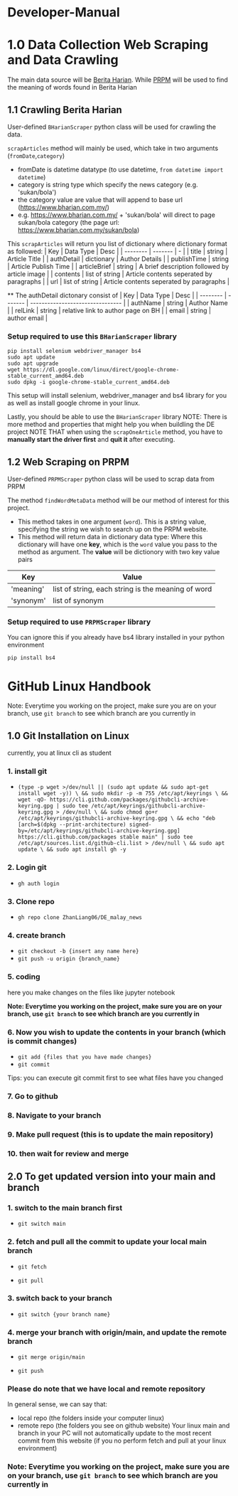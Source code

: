 # Developer-Manual
# 1.0 Data Collection Web Scraping and Data Crawling
The main data source will be [Berita Harian](https://www.bharian.com.my/). While [PRPM](https://prpm.dbp.gov.my/) will be used to find the meaning of words found in Berita Harian
## 1.1 Crawling Berita Harian
User-defined `BHarianScraper` python class will be used for crawling the data.

`scrapArticles` method will mainly be used, which take in two arguments (`fromDate`,`category`)
* fromDate is datetime datatype (to use datetime, `from datetime import datetime`)
* category is string type which specify the news category (e.g. 'sukan/bola')
*   the category value are value that will append to base url (https://www.bharian.com.my/)
*   e.g. https://www.bharian.com.my/ + 'sukan/bola' will direct to page sukan/bola category (the page url: https://www.bharian.com.my/sukan/bola)

This `scrapArticles` will return you list of dictionary where dictionary format as followed:
| Key    | Data Type | Desc |
| -------- | ------- | - |
| title  | string    | Article Title |
| authDetail | dictionary    | Author Details  |
| publishTime    | string    | Article Publish Time |
| articleBrief    | string    | A brief description followed by article image |
| contents | list of string    | Article contents seperated by paragraphs |
| url | list of string    | Article contents seperated by paragraphs |


** The authDetail dictonary consist of
| Key    | Data Type | Desc |
| -------- | ------- | -------------------------------- |
| authName  | string    | Author Name |
| relLink | string    | relative link to author page on BH  |
| email    | string    | author email |

### Setup required to use this `BHarianScraper` library
```
pip install selenium webdriver_manager bs4
sudo apt update
sudo apt upgrade
wget https://dl.google.com/linux/direct/google-chrome-stable_current_amd64.deb
sudo dpkg -i google-chrome-stable_current_amd64.deb
```
This setup will install selenium, webdriver_manager and bs4 library for you as well as install google chrome in your linux.

Lastly, you should be able to use the `BHarianScraper` library 
NOTE: There is more method and properties that might help you when buildling the DE project
NOTE THAT when using the `scrapOneArticle` method, you have to **manually start the driver first** and **quit it** after executing.

## 1.2 Web Scraping on PRPM
User-defined `PRPMScraper` python class will be used to scrap data from PRPM

The method `findWordMetaData` method will be our method of interest for this project.
* This method takes in one argument (`word`). This is a string value, specifying the string we wish to search up on the PRPM website.
* This method will return data in dictionary data type:
  Where this dictionary will have one __key__, which is the `word` value you pass to the method as argument.
  The __value__ will be dictionory with two key value pairs


| Key | Value |
| -------- | ---------- |
| 'meaning' | list of string, each string is the meaning of word |
| 'synonym' | list of synonym |
 
### Setup required to use `PRPMScraper` library
You can ignore this if you already have bs4 library installed in your python environment
```
pip install bs4
```


# GitHub Linux Handbook
Note: Everytime you working on the project, make sure you are on your branch, use `git branch` to see which branch are you currently in
## 1.0 Git Installation on Linux
currently, you at linux cli as student 
### 1. install git
- `(type -p wget >/dev/null || (sudo apt update && sudo apt-get install wget -y)) \
	&& sudo mkdir -p -m 755 /etc/apt/keyrings \
	&& wget -qO- https://cli.github.com/packages/githubcli-archive-keyring.gpg | sudo tee /etc/apt/keyrings/githubcli-archive-keyring.gpg > /dev/null \
	&& sudo chmod go+r /etc/apt/keyrings/githubcli-archive-keyring.gpg \
	&& echo "deb [arch=$(dpkg --print-architecture) signed-by=/etc/apt/keyrings/githubcli-archive-keyring.gpg] https://cli.github.com/packages stable main" | sudo tee /etc/apt/sources.list.d/github-cli.list > /dev/null \
	&& sudo apt update \
	&& sudo apt install gh -y`

### 2. Login git
- `gh auth login`

### 3. Clone repo
- `gh repo clone ZhanLiang06/DE_malay_news`

### 4. create branch
- `git checkout -b {insert any name here}`
- `git push -u origin {branch_name}`

### 5. coding
here you make changes on the files like jupyter notebook

**Note: Everytime you working on the project, make sure you are on your branch, use `git branch` to see which branch are you currently in**

### 6. Now you wish to update the contents in your branch (which is commit changes)
- `git add {files that you have made changes}`
- `git commit`

Tips: you can execute git commit first to see what files have you changed

### 7. Go to github
### 8. Navigate to your branch
### 9. Make pull request (this is to update the main repository)

### 10. then wait for review and merge

## 2.0 To get updated version into your main and branch
### 1. switch to the main branch first
- `git switch main`
### 2. fetch and pull all the commit to update your local main branch
- `git fetch`

- `git pull`
### 3. switch back to your branch
- `git switch {your branch name}`

### 4. merge your branch with origin/main, and update the remote branch
- `git merge origin/main`

- `git push`

### Please do note that we have local and remote repository
In general sense, we can say that:
- local repo (the folders inside your computer linux)
- remote repo (the folders you see on github website)
Your linux main and branch in your PC will not automatically update to the most recent commit from this website (if you no perform fetch and pull at your linux environment)

### Note: Everytime you working on the project, make sure you are on your branch, use `git branch` to see which branch are you currently in





